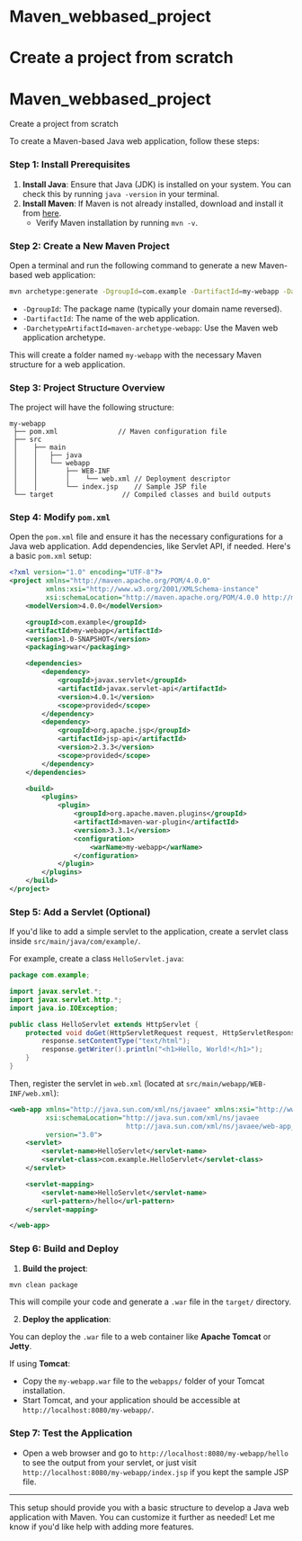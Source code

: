 # Maven_webbased_project
Create a project from scratch
=======
# **Maven_webbased_project**
Create a project from scratch

To create a Maven-based Java web application, follow these steps:

### Step 1: Install Prerequisites

1. **Install Java**: Ensure that Java (JDK) is installed on your system. You can check this by running `java -version` in your terminal.
2. **Install Maven**: If Maven is not already installed, download and install it from [here](https://maven.apache.org/download.cgi).
   - Verify Maven installation by running `mvn -v`.

### Step 2: Create a New Maven Project

Open a terminal and run the following command to generate a new Maven-based web application:

```bash
mvn archetype:generate -DgroupId=com.example -DartifactId=my-webapp -DarchetypeArtifactId=maven-archetype-webapp -DinteractiveMode=false
```

- `-DgroupId`: The package name (typically your domain name reversed).
- `-DartifactId`: The name of the web application.
- `-DarchetypeArtifactId=maven-archetype-webapp`: Use the Maven web application archetype.

This will create a folder named `my-webapp` with the necessary Maven structure for a web application.

### Step 3: Project Structure Overview

The project will have the following structure:

```
my-webapp
 ├── pom.xml               // Maven configuration file
 ├── src
 │    ├── main
 │    │   ├── java
 │    │   └── webapp
 │    │       ├── WEB-INF
 │    │       │    └── web.xml // Deployment descriptor
 │    │       └── index.jsp    // Sample JSP file
 └── target                 // Compiled classes and build outputs
```

### Step 4: Modify `pom.xml`

Open the `pom.xml` file and ensure it has the necessary configurations for a Java web application. Add dependencies, like Servlet API, if needed. Here's a basic `pom.xml` setup:

```xml
<?xml version="1.0" encoding="UTF-8"?>
<project xmlns="http://maven.apache.org/POM/4.0.0"
         xmlns:xsi="http://www.w3.org/2001/XMLSchema-instance"
         xsi:schemaLocation="http://maven.apache.org/POM/4.0.0 http://maven.apache.org/xsd/maven-4.0.0.xsd">
    <modelVersion>4.0.0</modelVersion>

    <groupId>com.example</groupId>
    <artifactId>my-webapp</artifactId>
    <version>1.0-SNAPSHOT</version>
    <packaging>war</packaging>

    <dependencies>
        <dependency>
            <groupId>javax.servlet</groupId>
            <artifactId>javax.servlet-api</artifactId>
            <version>4.0.1</version>
            <scope>provided</scope>
        </dependency>
        <dependency>
            <groupId>org.apache.jsp</groupId>
            <artifactId>jsp-api</artifactId>
            <version>2.3.3</version>
            <scope>provided</scope>
        </dependency>
    </dependencies>

    <build>
        <plugins>
            <plugin>
                <groupId>org.apache.maven.plugins</groupId>
                <artifactId>maven-war-plugin</artifactId>
                <version>3.3.1</version>
                <configuration>
                    <warName>my-webapp</warName>
                </configuration>
            </plugin>
        </plugins>
    </build>
</project>
```

### Step 5: Add a Servlet (Optional)

If you'd like to add a simple servlet to the application, create a servlet class inside `src/main/java/com/example/`.

For example, create a class `HelloServlet.java`:

```java
package com.example;

import javax.servlet.*;
import javax.servlet.http.*;
import java.io.IOException;

public class HelloServlet extends HttpServlet {
    protected void doGet(HttpServletRequest request, HttpServletResponse response) throws ServletException, IOException {
        response.setContentType("text/html");
        response.getWriter().println("<h1>Hello, World!</h1>");
    }
}
```

Then, register the servlet in `web.xml` (located at `src/main/webapp/WEB-INF/web.xml`):

```xml
<web-app xmlns="http://java.sun.com/xml/ns/javaee" xmlns:xsi="http://www.w3.org/2001/XMLSchema-instance"
         xsi:schemaLocation="http://java.sun.com/xml/ns/javaee
                             http://java.sun.com/xml/ns/javaee/web-app_3_0.xsd"
         version="3.0">
    <servlet>
        <servlet-name>HelloServlet</servlet-name>
        <servlet-class>com.example.HelloServlet</servlet-class>
    </servlet>

    <servlet-mapping>
        <servlet-name>HelloServlet</servlet-name>
        <url-pattern>/hello</url-pattern>
    </servlet-mapping>

</web-app>
```

### Step 6: Build and Deploy

1. **Build the project**:

```bash
mvn clean package
```

This will compile your code and generate a `.war` file in the `target/` directory.

2. **Deploy the application**:

You can deploy the `.war` file to a web container like **Apache Tomcat** or **Jetty**.

If using **Tomcat**:

- Copy the `my-webapp.war` file to the `webapps/` folder of your Tomcat installation.
- Start Tomcat, and your application should be accessible at `http://localhost:8080/my-webapp/`.

### Step 7: Test the Application

- Open a web browser and go to `http://localhost:8080/my-webapp/hello` to see the output from your servlet, or just visit `http://localhost:8080/my-webapp/index.jsp` if you kept the sample JSP file.

---

This setup should provide you with a basic structure to develop a Java web application with Maven. You can customize it further as needed! Let me know if you'd like help with adding more features.
